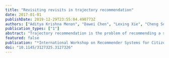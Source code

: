 ```yaml
---
title: "Revisiting revisits in trajectory recommendation"
date: 2017-01-01
publishDate: 2019-12-29T23:55:04.490773Z
authors: ["Aditya Krishna Menon", "Dawei Chen", "Lexing Xie", "Cheng Soon Ong"]
publication_types: ["1"]
abstract: "Trajectory recommendation is the problem of recommending a sequence of places in a city for a tourist to visit. It is strongly desirable for the recommended sequence to avoid loops, as tourists typically would not wish to revisit the same location. Given some learned model that scores sequences, how can we then find the highest-scoring sequence that is loop-free? This paper studies this problem, with three contributions. First, we detail three distinct approaches to the problem -- graph-based heuristics, integer linear programming, and list extensions of the Viterbi algorithm -- and qualitatively summarise their strengths and weaknesses. Second, we explicate how two ostensibly different approaches to the list Viterbi algorithm are in fact fundamentally identical. Third, we conduct experiments on real-world trajectory recommendation datasets to identify the tradeoffs imposed by each of the three approaches. Overall, our results indicate that a greedy graph-based heuristic offer excellent performance and runtime, leading us to recommend its use for removing loops at prediction time."
featured: false
publication: "*International Workshop on Recommender Systems for Citizens (CitRec)*"
doi: "10.1145/3127325.3127326"
---
```


